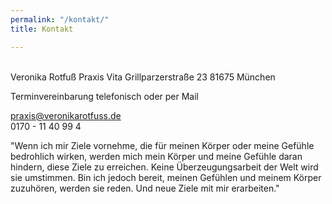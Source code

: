 ```yaml
---
permalink: "/kontakt/"
title: Kontakt

---
```

<br>
Veronika Rotfuß  
Praxis Vita  
Grillparzerstraße 23  
81675 München

Terminvereinbarung telefonisch oder per Mail

praxis@veronikarotfuss.de  
0170 - 11 40 99 4

"Wenn ich mir Ziele vornehme, die für meinen Körper oder meine Gefühle bedrohlich wirken, werden mich mein Körper und meine Gefühle daran hindern, diese Ziele zu erreichen. Keine Überzeugungsarbeit der Welt wird sie umstimmen. Bin ich jedoch bereit, meinen Gefühlen und meinem Körper zuzuhören, werden sie reden. Und neue Ziele mit mir erarbeiten."